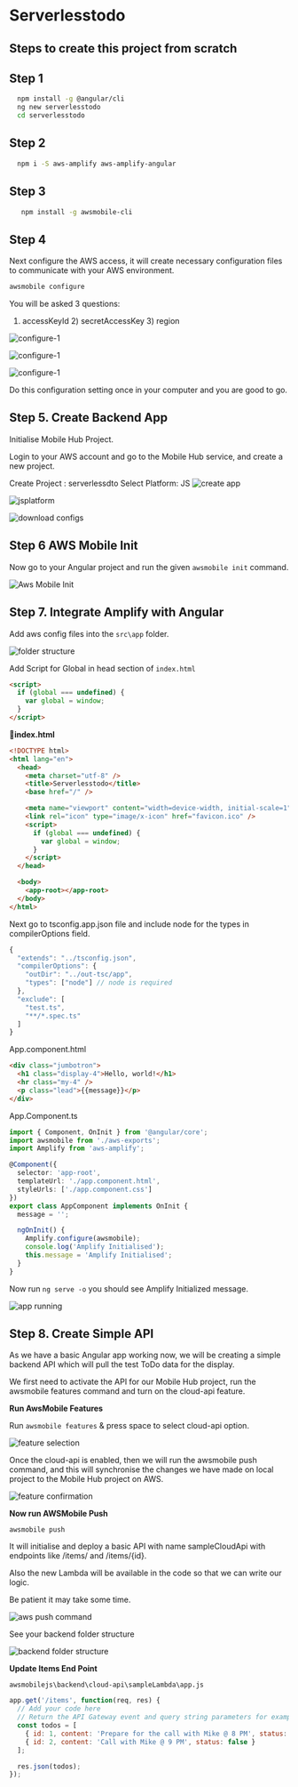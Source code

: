 # Serverlesstodo

## Steps to create this project from scratch

## Step 1

```sh
  npm install -g @angular/cli
  ng new serverlesstodo
  cd serverlesstodo
```

## Step 2

```sh
  npm i -S aws-amplify aws-amplify-angular
```

## Step 3

```sh
   npm install -g awsmobile-cli
```

## Step 4

Next configure the AWS access, it will create necessary configuration files to communicate with your AWS environment.

```sh
awsmobile configure
```

You will be asked 3 questions:

1. accessKeyId 2) secretAccessKey 3) region

![configure-1](https://github.com/rupeshtiwari/serverless-todo/blob/master/docs/awsmobile%20configure-1.PNG)

![configure-1](https://github.com/rupeshtiwari/serverless-todo/blob/master/docs/awsmobile%20configure-2.PNG)

![configure-1](https://github.com/rupeshtiwari/serverless-todo/blob/master/docs/awsmobile%20configure-3.PNG)

Do this configuration setting once in your computer and you are good to go.

## Step 5. Create Backend App

Initialise Mobile Hub Project.

Login to your AWS account and go to the Mobile Hub service, and create a new project.

Create Project : serverlessdto
Select Platform: JS
![create app](https://github.com/rupeshtiwari/serverless-todo/blob/master/docs/create-backend-app.PNG)

![jsplatform](https://github.com/rupeshtiwari/serverless-todo/blob/master/docs/js-platform.PNG)

![download configs](https://github.com/rupeshtiwari/serverless-todo/blob/master/docs/download%20cloud%20config.PNG)

## Step 6 AWS Mobile Init

Now go to your Angular project and run the given `awsmobile init` command.

![Aws Mobile Init](https://github.com/rupeshtiwari/serverless-todo/blob/master/docs/awsmobile%20initi%20steps.PNG)

## Step 7. Integrate Amplify with Angular

Add aws config files into the `src\app` folder.

![folder structure](https://github.com/rupeshtiwari/serverless-todo/blob/master/docs/folder%20structure.PNG)

Add Script for Global in head section of `index.html`

```html
<script>
  if (global === undefined) {
    var global = window;
  }
</script>
```

📃**index.html**

```html
<!DOCTYPE html>
<html lang="en">
  <head>
    <meta charset="utf-8" />
    <title>Serverlesstodo</title>
    <base href="/" />

    <meta name="viewport" content="width=device-width, initial-scale=1" />
    <link rel="icon" type="image/x-icon" href="favicon.ico" />
    <script>
      if (global === undefined) {
        var global = window;
      }
    </script>
  </head>

  <body>
    <app-root></app-root>
  </body>
</html>
```

Next go to tsconfig.app.json file and include node for the types in compilerOptions field.

```js
{
  "extends": "../tsconfig.json",
  "compilerOptions": {
    "outDir": "../out-tsc/app",
    "types": ["node"] // node is required
  },
  "exclude": [
    "test.ts",
    "**/*.spec.ts"
  ]
}

```

App.component.html

```html
<div class="jumbotron">
  <h1 class="display-4">Hello, world!</h1>
  <hr class="my-4" />
  <p class="lead">{{message}}</p>
</div>
```

App.Component.ts

```ts
import { Component, OnInit } from '@angular/core';
import awsmobile from './aws-exports';
import Amplify from 'aws-amplify';

@Component({
  selector: 'app-root',
  templateUrl: './app.component.html',
  styleUrls: ['./app.component.css']
})
export class AppComponent implements OnInit {
  message = '';

  ngOnInit() {
    Amplify.configure(awsmobile);
    console.log('Amplify Initialised');
    this.message = 'Amplify Initialised';
  }
}
```

Now run `ng serve -o` you should see Amplify Initialized message.

![app running](https://github.com/rupeshtiwari/serverless-todo/blob/master/docs/app%20running%20with%20amplify%20initialized.PNG)

## Step 8. Create Simple API

As we have a basic Angular app working now, we will be creating a simple backend API which will pull the test ToDo data for the display.

We first need to activate the API for our Mobile Hub project, run the awsmobile features command and turn on the cloud-api feature.

**Run AwsMobile Features**

Run `awsmobile features` & press space to select
cloud-api option.

![feature selection]()

Once the cloud-api is enabled, then we will run the awsmobile push command, and this will synchronise the changes we have made on local project to the Mobile Hub project on AWS.

![feature confirmation]()

**Now run AWSMobile Push**

`awsmobile push`

It will initialise and deploy a basic API with name sampleCloudApi with endpoints like /items/ and /items/{id}.

Also the new Lambda will be available in the code so that we can write our logic.

Be patient it may take some time.

![aws push command]()

See your backend folder structure

![backend folder structure]()

**Update Items End Point**

`awsmobilejs\backend\cloud-api\sampleLambda\app.js`

```js
app.get('/items', function(req, res) {
  // Add your code here
  // Return the API Gateway event and query string parameters for example
  const todos = [
    { id: 1, content: 'Prepare for the call with Mike @ 8 PM', status: false },
    { id: 2, content: 'Call with Mike @ 9 PM', status: false }
  ];

  res.json(todos);
});
```
